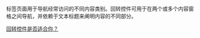 ﻿标签页面用于导航经常访问的不同内容类别。回转控件可用于在两个或多个内容窗格之间导航，并依赖于文本标题来阐明内容的不同部分。

[回转控件是否适合你？](https://docs.microsoft.com/en-us/windows/uwp/design/controls-and-patterns/pivot)

